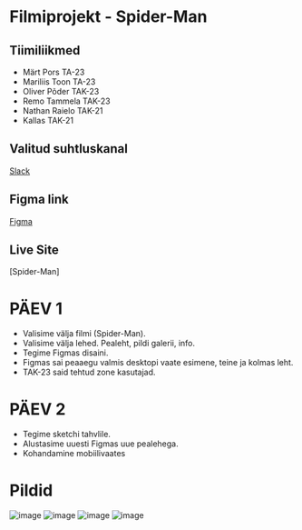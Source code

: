 # Filmiprojekt - Spider-Man

## Tiimiliikmed

- Märt Pors TA-23
- Mariliis Toon TA-23
- Oliver Põder TAK-23
- Remo Tammela TAK-23
- Nathan Raielo TAK-21
- Kallas TAK-21

## Valitud suhtluskanal
[Slack](https://slack.com/)

## Figma link
[Figma](https://www.figma.com/file/7z7EWpWVouyBCowTNOfUCe/Spiderman?type=design&node-id=0%3A1&mode=design&t=JNK6ip5d5KxB3djy-1)

## Live Site 

[Spider-Man] 

# PÄEV 1

- Valisime välja filmi (Spider-Man).
- Valisime välja lehed. Pealeht, pildi galerii, info.
- Tegime Figmas disaini.
- Figmas sai peaaegu valmis desktopi vaate esimene, teine ja kolmas leht.
- TAK-23 said tehtud zone kasutajad.

# PÄEV 2

- Tegime sketchi tahvlile.
- Alustasime uuesti Figmas uue pealehega.
- Kohandamine mobiilivaates

# Pildid


![image](https://github.com/ZL-I/spiderman/assets/144334389/963d043b-65de-4d3b-adce-c5c0c7f490be)
![image](https://github.com/ZL-I/spiderman/assets/144334389/ea7c185f-07e8-4f58-8664-4df547a708a8)
![image](https://github.com/ZL-I/spiderman/assets/144334389/c428b9e4-0970-4042-8ed2-5baa89540317)
![image](https://github.com/ZL-I/spiderman/assets/104862738/b54d7105-6e54-4538-ab06-ed1a0e93f46d)
